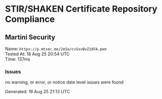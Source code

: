 # STIR/SHAKEN Certificate Repository Compliance

## Martini Security

Name: `https://p.mtsec.me/2e5a/cvSxvBvZ2dFA.pem`\
Tested At: 18 Aug 25 20:54 UTC\
Time: 137ms

### Issues

no warning, or error, or notice date level issues were found

Generated: 18 Aug 25 21:13 UTC